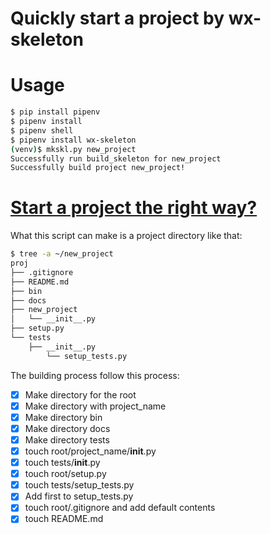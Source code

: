 # Quickly start a project by wx-skeleton
# Usage
```bash
$ pip install pipenv
$ pipenv install 
$ pipenv shell
$ pipenv install wx-skeleton
(venv)$ mkskl.py new_project
Successfully run build_skeleton for new_project
Successfully build project new_project!
```

# [Start a project the right way?](https://raw.githubusercontent.com/WangXin93/My_python_demo/master/skeleton/mkskl.py)

What this script can make is a project directory like that:
```bash
$ tree -a ~/new_project
proj
├── .gitignore
├── README.md
├── bin
├── docs
├── new_project
│   └── __init__.py
├── setup.py
└── tests
    ├── __init__.py
        └── setup_tests.py
```

The building process follow this process:

- [x] Make directory for the root
- [x] Make directory with project_name
- [x] Make directory bin
- [x] Make directory docs
- [x] Make directory tests
- [x] touch root/project_name/__init__.py
- [x] touch tests/__init__.py
- [x] touch root/setup.py
- [x] touch tests/setup_tests.py
- [x] Add first to setup_tests.py
- [x] touch root/.gitignore and add default contents
- [x] touch README.md
